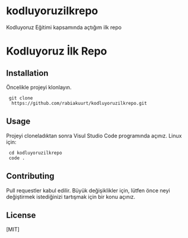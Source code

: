 # kodluyoruzilkrepo
Kodluyoruz Eğitimi kapsamında açtığım ilk repo

# Kodluyoruz İlk Repo


## Installation

Öncelikle projeyi klonlayın.

```
 git clone
  https://github.com/rabiakuurt/kodluyoruzilkrepo.git
```

 ## Usage 
 Projeyi cloneladıktan sonra Visul Studio Code programında açınız. 
 Linux için: 

```
 cd kodluyoruzilkrepo 
 code .
```

 ## Contributing
Pull requestler kabul edilir. Büyük değişiklikler için, lütfen önce neyi değiştirmek istediğinizi tartışmak için bir konu açınız.

 ## License
 [MIT]
 